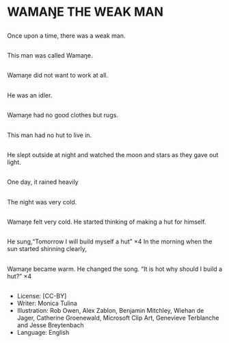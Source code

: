 # WAMAŊE THE WEAK MAN

##
Once upon a time, there was a
weak man.

##
This man was called Wamaŋe.

##
Wamaŋe did not want to work at
all.

##
He was an idler.

##
Wamaŋe had no good clothes but
rugs.

##
This man had no hut to live in.

##
He slept outside at night and
watched the moon and stars as
they gave out light.

##
One day, it rained heavily

##
The night was very cold.

##
Wamaŋe felt very cold.
He started thinking of making a hut
for himself.

##
He sung,“Tomorrow I will build
myself a hut” ×4
In the morning when the sun
started shinning clearly,

##
Wamaŋe became warm. He
changed the song.
“It is hot why should I build a hut?”
×4

##
* License: [CC-BY]
* Writer: Monica Tulina
* Illustration: Rob Owen, Alex Zablon, Benjamin Mitchley, Wiehan de Jager, Catherine Groenewald, Microsoft Clip Art, Genevieve Terblanche and Jesse Breytenbach
* Language: English
